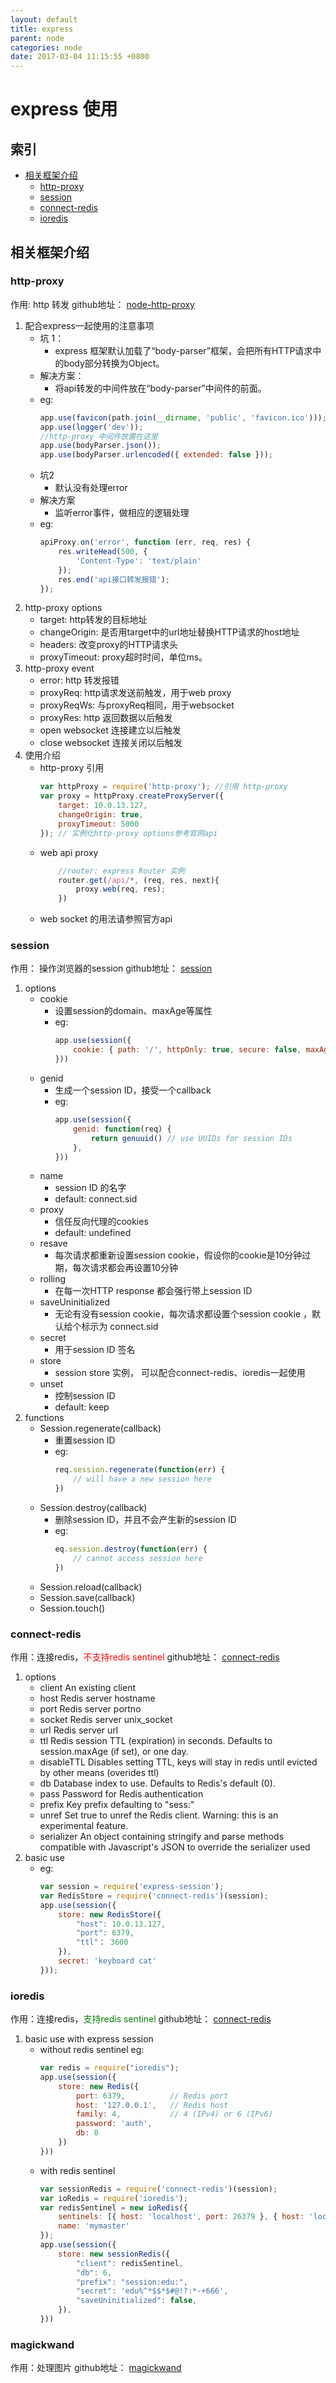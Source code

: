 ```yaml
---
layout: default
title: express
parent: node
categories: node
date: 2017-03-04 11:15:55 +0800
---
```


# express 使用

## 索引

* [相关框架介绍](#相关框架介绍)
    - [http-proxy](#http-proxy)
    - [session](#session)
    - [connect-redis](#connect-redis)
    - [ioredis](#ioredis)

## 相关框架介绍

### http-proxy
作用: http 转发
github地址： [node-http-proxy](https://github.com/nodejitsu/node-http-proxy "官网API地址")

1. 配合express一起使用的注意事项 
    + 坑 1：
        - express 框架默认加载了“body-parser”框架，会把所有HTTP请求中的body部分转换为Object。
    + 解决方案：
        - 将api转发的中间件放在“body-parser”中间件的前面。
    + eg: 
        ```javascript
        app.use(favicon(path.join(__dirname, 'public', 'favicon.ico')));
        app.use(logger('dev'));
        //http-proxy 中间件放置在这里
        app.use(bodyParser.json());
        app.use(bodyParser.urlencoded({ extended: false }));
        ```
    + 坑2
        - 默认没有处理error
    + 解决方案
        - 监听error事件，做相应的逻辑处理
    + eg:
        ```javascript
        apiProxy.on('error', function (err, req, res) {
            res.writeHead(500, {
                'Content-Type': 'text/plain'
            });
            res.end('api接口转发报错');
        });
        ```
2. http-proxy options
    + target: http转发的目标地址
    + changeOrigin: 是否用target中的url地址替换HTTP请求的host地址
    + headers: 改变proxy的HTTP请求头
    + proxyTimeout: proxy超时时间，单位ms。
3. http-proxy event
    + error: http 转发报错
    + proxyReq: http请求发送前触发，用于web proxy
    + proxyReqWs: 与proxyReq相同，用于websocket
    + proxyRes: http 返回数据以后触发
    + open websocket 连接建立以后触发
    + close websocket 连接关闭以后触发
4. 使用介绍
    + http-proxy 引用
        ```javascript
        var httpProxy = require('http-proxy'); //引用 http-proxy
        var proxy = httpProxy.createProxyServer({
            target: 10.0.13.127,
            changeOrigin: true,
            proxyTimeout: 5000
        }); // 实例化http-proxy options参考官网api
        ```
    + web api proxy
        ```javascript
            //router: express Router 实例
            router.get(/api/*, (req, res, next){
                proxy.web(req, res);
            })
        ```
    + web socket 的用法请参照官方api

### session
作用： 操作浏览器的session
github地址： [session](https://github.com/expressjs/session "官网API地址")

1. options
    + cookie
        - 设置session的domain、maxAge等属性
        - eg:
            ```javascript
            app.use(session({
                cookie: { path: '/', httpOnly: true, secure: false, maxAge: 3600 }
            }))
            ```
    + genid
        - 生成一个session ID，接受一个callback
        - eg:
            ```javascript
            app.use(session({
                genid: function(req) {
                    return genuuid() // use UUIDs for session IDs
                },
            }))
    + name
        - session ID 的名字
        - default: connect.sid
    + proxy
        - 信任反向代理的cookies
        - default: undefined
    + resave
        - 每次请求都重新设置session cookie，假设你的cookie是10分钟过期，每次请求都会再设置10分钟
    + rolling
        - 在每一次HTTP response 都会强行带上session ID
    + saveUninitialized
        - 无论有没有session cookie，每次请求都设置个session cookie ，默认给个标示为 connect.sid
    + secret
        - 用于session ID 签名
    + store
        - session store 实例， 可以配合connect-redis、ioredis一起使用
    + unset
        - 控制session ID 
        - default: keep
2. functions
    + Session.regenerate(callback)
        - 重置session ID
        - eg:
            ```javascript
            req.session.regenerate(function(err) {
                // will have a new session here
            })
            ```
    + Session.destroy(callback)
        - 删除session ID，并且不会产生新的session ID
        - eg:
            ```javascript
            eq.session.destroy(function(err) {
                // cannot access session here
            })
            ```
    + Session.reload(callback)
    + Session.save(callback)
    + Session.touch()
### connect-redis
作用：连接redis，<span style="color:red">不支持redis sentinel</span>
github地址： [connect-redis](https://github.com/tj/connect-redis "官网API地址")

1. options
    + client An existing client
    + host Redis server hostname
    + port Redis server portno
    + socket Redis server unix_socket
    + url Redis server url
    + ttl Redis session TTL (expiration) in seconds. Defaults to session.maxAge (if set), or one day.
    + disableTTL Disables setting TTL, keys will stay in redis until evicted by other means (overides ttl)
    + db Database index to use. Defaults to Redis's default (0).
    + pass Password for Redis authentication
    + prefix Key prefix defaulting to "sess:"
    + unref Set true to unref the Redis client. Warning: this is an experimental feature.
    + serializer An object containing stringify and parse methods compatible with Javascript's JSON to override the serializer used
2. basic use
    + eg:
        ```javascript
        var session = require('express-session');
        var RedisStore = require('connect-redis')(session);
        app.use(session({
            store: new RedisStore({
                "host": 10.0.13.127,
                "port": 6379,
                "ttl"： 3600
            }),
            secret: 'keyboard cat'
        }));
        ```
### ioredis
作用：连接redis，<span style="color:green">支持redis sentinel</span>
github地址： [connect-redis](https://github.com/tj/connect-redis "官网API地址")

1. basic use with express session
    + without redis sentinel eg: 
        ```javascript
        var redis = require("ioredis");
        app.use(session({
            store: new Redis({
                port: 6379,          // Redis port
                host: '127.0.0.1',   // Redis host
                family: 4,           // 4 (IPv4) or 6 (IPv6)
                password: 'auth',
                db: 0
            })
        }))
        ```
    + with redis sentinel
        ```javascript
        var sessionRedis = require('connect-redis')(session);
        var ioRedis = require('ioredis');
        var redisSentinel = new ioRedis({
            sentinels: [{ host: 'localhost', port: 26379 }, { host: 'localhost', port: 26380 }],
            name: 'mymaster'
        });
        app.use(session({
            store: new sessionRedis({
                "client": redisSentinel,
                "db": 6,
                "prefix": "session:edu:",
                "secret": 'edu%^*$$*$#@!?:*-+666',
                "saveUninitialized": false,
            }),
        }))
        ```
### magickwand
作用：处理图片
github地址： [magickwand](https://www.npmjs.com/package/magickwand "官网API地址")